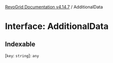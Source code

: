 [RevoGrid Documentation v4.14.7](README.md) / AdditionalData

# Interface: AdditionalData

## Indexable

 \[`key`: `string`\]: `any`
